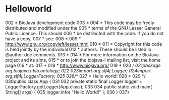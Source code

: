 # Helloworld
 002 *                    BioJava development code 003 * 004 * This code may be freely distributed and modified under the 005 * terms of the GNU Lesser General Public Licence.  This should 006 * be distributed with the code.  If you do not have a copy, 007 * see: 008 * 009 *      http://www.gnu.org/copyleft/lesser.html 010 * 011 * Copyright for this code is held jointly by the individual 012 * authors.  These should be listed in @author doc comments. 013 * 014 * For more information on the BioJava project and its aims, 015 * or to join the biojava-l mailing list, visit the home page 016 * at: 017 * 018 *      http://www.biojava.org/ 019 * 020 */ 021package org.biojava.nbio.ontology; 022 023import org.slf4j.Logger; 024import org.slf4j.LoggerFactory; 025 026/** 027 * Hello world! 028 * 029 */ 030public class App { 031 032        private static final Logger logger = LoggerFactory.getLogger(App.class); 033 034        public static void main( String[] args) { 035                logger.info( "Hello World!" ); 036        } 037}
